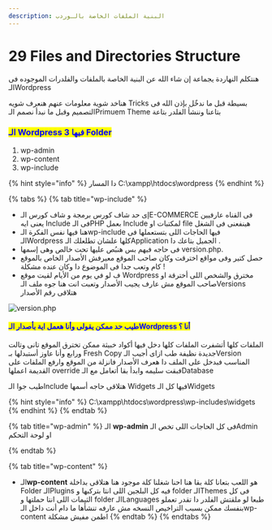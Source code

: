 ```yaml
---
description: البنية الملفات الخاصة بالـوردب
---
```


# 29 Files and Directories Structure

&#x20;هنتكلم النهاردة يجماعة إن شاء الله عن البنية الخاصة بالملفات والفلدرات الموجوده فى الـWordpress

هناخد شوية معلومات عنهم هنعرف شويه Tricks بسيطة قبل ما ندخٌل بإذن الله فى التصميم وقبل ما نبدأ نصمم الـPrimuem Theme بتاعنا وننشأ الفلدر بتاعة



### <mark style="color:blue;">الـ Wordpress فيها 3 Folder</mark>

1. wp-admin
2. wp-content
3. wp-include

{% hint style="info" %}
دا المسار  C:\xampp\htdocs\wordpress
{% endhint %}

{% tabs %}
{% tab title="wp-include" %}
* إى حد شاف كورس برمجة و شاف كورس الـE-COMMERCE فى القناه عارفيين يعنى ايه Include فى الـPHP بعمل Include لمكتبات او file هينفعنى فى الشغل
* هنا فيها نفس الفكرة الـwp-include فيها الحاجات اللى بتستعملها فى الـWordpress كلها علشان تطلعلك الـApplication الجميل بتاعك دا .
* فى حاجه فيهم بس هنبُص عليها تحت خالص وهى إسمها version.php.
* حصل كتير وفى مواقع اخترقت وكان صاحب الموقع معيرفش الأصدار الخاص بالموقع كام وتعب جدا فى الموضوع دا وكان عنده مشكلة !
* &#x20;ف لو في يوم من الأيام لقيت موقع Wordpress مخترق والشخص اللى أخترقة او صاحب الموقع مش عارف يجيب الأصدار وتعبت انت هنا جوه ملف الـVersions هتلاقى رقم الأصدار



![version.php](<.gitbook/assets/wordPress - file struture - wp\_content.png>)

#### <mark style="color:blue;">طيب حد ممكن يقولى وأنا هعمل اية بأصدار الـWordpress أنا ؟</mark>

الملفات كلها أتشفرت الملفات كلها دخل فيها أكواد خبيثة ممكن تخترق الموقع تانى وتالت ورابع وأنا عاوز أستبدلها بـ Fresh Copy جديدة نظيفة طب ازاى أجيب الـVersion المناسب فبدخل على الملف دا هعرف الأصدار فانزلة من الموقع وارفع الملفات على القديمة اعملها override فبقت سليمه وابدأ بقا أتعامل مع الـDatabase

طيب جوا الـInclude هتلاقى حاجه أسمها Widgets فيها كل الـWidgets



{% hint style="info" %}
C:\xampp\htdocs\wordpress\wp-includes\widgets
{% endhint %}
{% endtab %}

{% tab title="wp-admin" %}
الـ **wp-admin** فى كل الحاجات اللى تخص الـAdmin او لوحة التحكم


{% endtab %}

{% tab title="wp-content" %}
* &#x20;الـ**wp-content** هو اللعب بتعانا كلة بقا هنا احنا شغلنا كلة موجود هنا هتلاقى بداخلة Folder الـPlugins فيه كل البلجين اللى انتا بتركبها و folder الـThemes فى كل الثيمات اللى انتا حملتها و folder الـLanguages طبعا لو ملقتش الفلدر دا تقدر تعملو بنفسك ممكن بسبب التراخيص النسخه مش عارفه تنشأها ما دام أنت داخل الـwp-content اطمن مفيش مشكلة
{% endtab %}
{% endtabs %}









